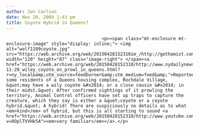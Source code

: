 ```yaml
---
author: Jen Carlson
date: Nov 20, 2009 1:43 pm
title: Coyote Hybrid in Queens?
---
```


	
										<p><span class="mt-enclosure mt-enclosure-image" style="display: inline;"> <img alt="wolf1109coyote.jpg" src="https://web.archive.org/web/20150428152310im_/http://gothamist.com/attachments/arts_jen/wolf1109coyote.jpg" width="120" height="87" class="image-right"> </span><a href="https://web.archive.org/web/20150428152310/http://www.nydailynews.com/ny_local/queens/2009/11/20/2009-11-20_wiley_coyote_on_prowl_in_queens.html?r=ny_local&amp;utm_source=feedburner&amp;utm_medium=feed&amp;">Reportedly</a> some residents of a Queens housing complex, Rochdale Village, &quot;may have a wily coyote &#x2014; or a close cousin &#x2014; in their midst.&quot; After confirmed sightings of it prowling the territory, Animal Control officers have set up traps to capture the creature, which they say is either a &quot;coyote or a coyote hybrid.&quot; A hybrid! There are suspiciously no details as to what <em>kind</em> of hybrid, but this is all starting to sound <a href="https://web.archive.org/web/20150428152310/http://www.youtube.com/watch?v=OOplTVVHk5A"><em>very familiar</em></a>.</p>					
										
									
				